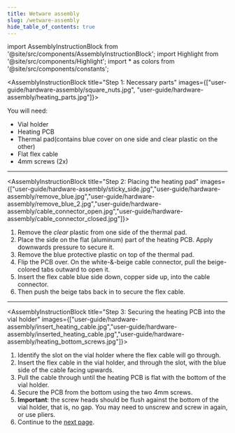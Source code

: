 ```yaml
---
title: Wetware assembly
slug: /wetware-assembly
hide_table_of_contents: true
---
```


import AssemblyInstructionBlock from '@site/src/components/AssemblyInstructionBlock';
import Highlight from '@site/src/components/Highlight';
import * as colors from '@site/src/components/constants';


<AssemblyInstructionBlock title="Step 1: Necessary parts" images={["user-guide/hardware-assembly/square_nuts.jpg", "user-guide/hardware-assembly/heating_parts.jpg"]}>

You will need:
*	<Highlight color={colors.blue}>Vial holder</Highlight>
*	<Highlight color={colors.orange}>Heating PCB</Highlight>
*	<Highlight color={colors.magenta}>Thermal pad</Highlight>(contains blue cover on one side and clear plastic on the other)
*	<Highlight color={colors.green}>Flat flex cable</Highlight>
*	<Highlight color={colors.teal}>4mm screws (2x)</Highlight>

</AssemblyInstructionBlock>

-----

<AssemblyInstructionBlock title="Step 2: Placing the heating pad" images={["user-guide/hardware-assembly/sticky_side.jpg","user-guide/hardware-assembly/remove_blue.jpg","user-guide/hardware-assembly/remove_blue_2.jpg","user-guide/hardware-assembly/cable_connector_open.jpg","user-guide/hardware-assembly/cable_connector_closed.jpg"]}>

1.	Remove the _clear_ plastic from one side of the thermal pad.
2.	Place the side on the flat (aluminum) part of the heating PCB. Apply downwards pressure to secure it.
3.	Remove the blue protective plastic on top of the thermal pad.
4.	Flip the PCB over. On the white-&-beige cable connector, <Highlight color={colors.red}>pull the beige-colored tabs outward</Highlight> to open it.
5.	<Highlight color={colors.green}>Insert the flex cable</Highlight> blue side down, copper side up, into the cable connector.
6.  Then <Highlight color={colors.orange}>push the beige tabs back in</Highlight> to secure the flex cable.

</AssemblyInstructionBlock>

-----

<AssemblyInstructionBlock title="Step 3: Securing the heating PCB into the vial holder" images={["user-guide/hardware-assembly/insert_heating_cable.jpg","user-guide/hardware-assembly/inserted_heating_cable.jpg","user-guide/hardware-assembly/heating_bottom_screws.jpg"]}>

1.	Identify the <Highlight color={colors.magenta}>slot</Highlight> on the vial holder where the flex cable will go through.
2.	Insert the flex cable in the vial holder, and through the slot, with the blue side of the cable facing upwards.
3.	Pull the cable through until the heating PCB is flat with the bottom of the vial holder.
4.	Secure the PCB from the bottom using the <Highlight color={colors.teal}>two 4mm screws</Highlight>.
5.  **Important**: the screw heads should be flush against the bottom of the vial holder, that is, no gap. You may need to unscrew and screw in again, or use pliers.
6.	Continue to the [next page](/user-guide/putting-it-together).


</AssemblyInstructionBlock>
